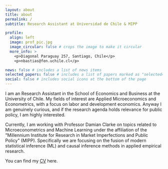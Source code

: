 ```yaml
---
layout: about
title: about
permalink: /
subtitle: Research Assistant at Universidad de Chile & MIPP

profile:
  align: left
  image: prof_pic.jpg
  image_circular: false # crops the image to make it circular
  more_info: >
    <p>Diagonal Paraguay 257, Santiago, Chile</p>
    <p>nbastias@fen.uchile.cl</p>

news: false # includes a list of news items
selected_papers: false # includes a list of papers marked as "selected={true}"
social: false # includes social icons at the bottom of the page
---
```

I am an Research Assistant in the School of Economics and Business at the University of Chile. My fields of interest are Applied Microeconomics and Econometrics, with a focus on labor and development economics. Anyway I am genuinely curious, and if the research agenda holds relevance for public policy, I am highly interested.

Currently, I am working with Professor Damian Clarke on topics related to Microeconometrics and Machine Learning under the affiliation of the "Millennium Institute for Research in Market Imperfections and Public Policy" (MIPP). Specifically we are focusing on the fusion of modern statistical inference (ML) and causal inference methods in applied empirical research.

You can find my [CV][cv] here.

[cv]: https://basti957.github.io/assets/pdf/resume.pdf

